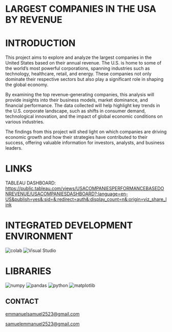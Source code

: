 # LARGEST COMPANIES IN THE USA BY REVENUE

# **INTRODUCTION**
This project aims to explore and analyze the largest companies in the United States based on their annual revenue. The U.S. is home to some of the world’s most powerful corporations, spanning industries such as technology, healthcare, retail, and energy. These companies not only dominate their respective sectors but also play a significant role in shaping the global economy.

By examining the top revenue-generating companies, this analysis will provide insights into their business models, market dominance, and financial performance. The data collected will help highlight key trends in the U.S. corporate landscape, such as shifts in consumer demand, technological innovation, and the impact of global economic conditions on various industries.

The findings from this project will shed light on which companies are driving economic growth and how their strategies have contributed to their success, offering valuable information for investors, analysts, and business leaders.

# **LINKS**

TABLEAU DASHBOARD: https://public.tableau.com/views/USACOMPANIESPERFORMANCEBASEDONREVENUE/USACOMPANIESDASHBOARD?:language=en-US&publish=yes&:sid=&:redirect=auth&:display_count=n&:origin=viz_share_link

# **INTEGRATED DEVELOPMENT ENVIRONMENT**

![colab](https://img.shields.io/badge/Colab-F9AB00?style=for-the-badge&logo=googlecolab&color=525252)
![Visual Studio](https://img.shields.io/badge/Visual_Studio-5C2D91?style=for-the-badge&logo=visual%20studio&logoColor=white)


# **LIBRARIES**

![numpy](https://img.shields.io/badge/Numpy-777BB4?style=for-the-badge&logo=numpy&logoColor=white)
![pandas](https://img.shields.io/badge/Pandas-2C2D72?style=for-the-badge&logo=pandas&logoColor=white)
![python](https://img.shields.io/badge/Python-FFD43B?style=for-the-badge&logo=python&logoColor=blue)
![matplotlib](https://img.shields.io/badge/Matplotlib-11557c?style=for-the-badge&logo=python&logoColor=white)

## **CONTACT**

emmanuelsamuel2523@gmail.com

samuelemmanuel2523@gmail.com
